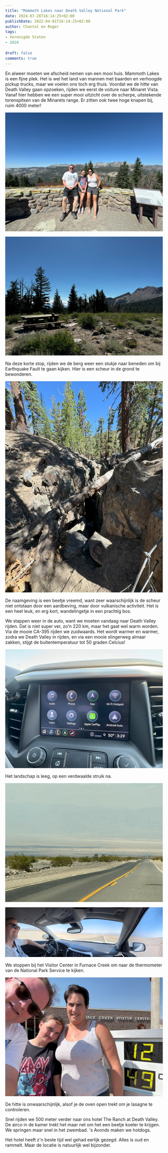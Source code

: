 ```yaml
---
title: "Mammoth Lakes naar Death Valley National Park"
date: 2024-07-26T16:14:25+02:00
publishDate: 2022-04-01T16:14:25+02:00
author: Chantal en Roger
tags:
- Verenigde Staten
- 2024

draft: false
comments: true
---
```


En alweer moeten we afscheid nemen van een mooi huis. Mammoth Lakes is een fijne plek. Het is wel het land van mannen met baarden en verhoogde pickup trucks, maar we voelen ons toch erg thuis. Voordat we de hitte van Death Valley gaan opzoeken, rijden we eerst de voiture naar Minaret Vista. Vanaf hier hebben we een super mooi uitzicht over de scherpe, uitstekende torenspitsen van de Minarets range. Er zitten ook twee hoge knapen bij, ruim 4000 meter!

![Minaret Vista](./images/IMG_9699.jpg)

![Minaret Vista](./images/IMG_5256.jpg)

Na deze korte stop, rijden we de berg weer een stukje naar beneden om bij Earthquake Fault te gaan kijken. Hier is een scheur in de grond te bewonderen.

![Earthquake Fault](./images/IMG_9710.jpg)

De naamgeving is een beetje vreemd, want zeer waarschijnlijk is de scheur niet ontstaan door een aardbeving, maar door vulkanische activiteit. Het is een heel leuk, en erg kort, wandelingetje in een prachtig bos.

We stappen weer in de auto, want we moeten vandaag naar Death Valley rijden. Dat is niet super ver, zo'n 220 km, maar het gaat wel warm worden. Via de mooie CA-395 rijden we zuidwaards. Het wordt warmer en warmer, zodra we Death Valley in rijden, en via een mooie slingerweg almaar zakken, stijgt de buitentemperatuur tot 50 graden Celcius!

![Death Valley](./images/IMG_9719.jpg)

Het landschap is leeg, op een verdwaalde struik na.

![Death Valley](./images/IMG_9717.jpg)

![Death Valley](./images/IMG_9720.jpg)

We stoppen bij het Visitor Center in Furnace Creek om naar de thermometer van de National Park Service te kijken.

![Death Valley](./images/IMG_5262.jpg)

De hitte is onwaarschijnlijk, alsof je de oven open trekt om je lasagne te controleren.

Snel rijden we 500 meter verder naar ons hotel The Ranch at Death Valley. De airco in de kamer trekt het maar net om het een beetje koeler te krijgen. We springen maar snel in het zwembad. 's Avonds maken we hotdogs.

Het hotel heeft z'n beste tijd wel gehad eerlijk gezegd. Alles is oud en rammelt. Maar de locatie is natuurlijk wel bijzonder.
